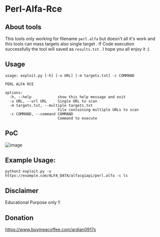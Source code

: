 # Perl-Alfa-Rce

## About tools
This tools only working for filename `perl.alfa` but doesn't all it's work and this tools can mass targets also single target . If Code execution successfully the tool will saved as `results.txt` . I hope you all enjoy it :)

## Usage

```
usage: exploit.py [-h] [-u URL] [-m targets.txt] -c COMMAND

PERL ALFA RCE

options:
  -h, --help            show this help message and exit
  -u URL, --url URL     Single URL to scan
  -m targets.txt, --multiple targets.txt
                        File containing multiple URLs to scan
  -c COMMAND, --command COMMAND
                        Command to execute
```

## PoC

![image](https://github.com/0xWhoami35/Perl-Alfa-Rce/assets/107396843/94b051cf-40e4-48f9-93a4-718de1bccd6b)


## Example Usage:

`python3 exploit.py -u https://example.com/ALFA_DATA/alfacgiapi/perl.alfa -c ls`

## Disclaimer

Educational Purpose only !!

## Donation
https://www.buymeacoffee.com/ardian0917s
